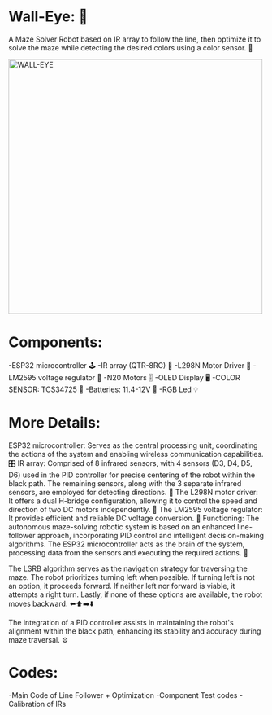 # Wall-Eye: 🤖

A Maze Solver Robot based on IR array to follow the line, then optimize it to solve the maze while detecting the desired colors using a color sensor. 🚀

<img src="https://github.com/WallEye-Polymaze/walleye/blob/dev/Picture.jpeg" alt="WALL-EYE" width="500" height="500">

Components:
============
-ESP32 microcontroller 🕹️
-IR array (QTR-8RC) 📡
-L298N Motor Driver 🚦
-LM2595 voltage regulator 🔌
-N20 Motors 🎚️
-OLED Display 🖥️
-COLOR SENSOR: TCS34725 🌈
-Batteries: 11.4-12V 🔋
-RGB Led 💡

More Details:
============
ESP32 microcontroller: Serves as the central processing unit, coordinating the actions of the system and enabling wireless communication capabilities. 🎛️
IR array: Comprised of 8 infrared sensors, with 4 sensors (D3, D4, D5, D6) used in the PID controller for precise centering of the robot within the black path. The remaining sensors, along with the 3 separate infrared sensors, are employed for detecting directions. 📡
The L298N motor driver: It offers a dual H-bridge configuration, allowing it to control the speed and direction of two DC motors independently. 🚦
The LM2595 voltage regulator: It provides efficient and reliable DC voltage conversion. 🔌
Functioning:
The autonomous maze-solving robotic system is based on an enhanced line-follower approach, incorporating PID control and intelligent decision-making algorithms. The ESP32 microcontroller acts as the brain of the system, processing data from the sensors and executing the required actions. 🧠

The LSRB algorithm serves as the navigation strategy for traversing the maze. The robot prioritizes turning left when possible. If turning left is not an option, it proceeds forward. If neither left nor forward is viable, it attempts a right turn. Lastly, if none of these options are available, the robot moves backward. ⬅️⬆️➡️⬇️

The integration of a PID controller assists in maintaining the robot's alignment within the black path, enhancing its stability and accuracy during maze traversal. ⚙️

Codes:
============
-Main Code of Line Follower + Optimization 
-Component Test codes
-Calibration of IRs 

 

